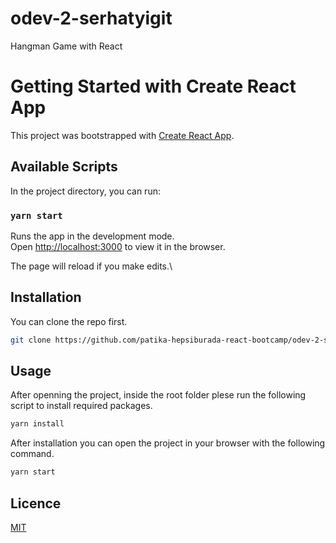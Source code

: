 # odev-2-serhatyigit

Hangman Game with React

# Getting Started with Create React App

This project was bootstrapped with [Create React App](https://github.com/facebook/create-react-app).

## Available Scripts

In the project directory, you can run:

### `yarn start`

Runs the app in the development mode.\
Open [http://localhost:3000](http://localhost:3000) to view it in the browser.

The page will reload if you make edits.\

## Installation

You can clone the repo first.

```bash
git clone https://github.com/patika-hepsiburada-react-bootcamp/odev-2-serhatyigit.git
```

## Usage

After openning the project, inside the root folder plese run the following script to install required packages.

```bash
yarn install
```

After installation you can open the project in your browser with the following command.

```bash
yarn start
```

## Licence

[MIT](https://choosealicense.com/licenses/mit/)
